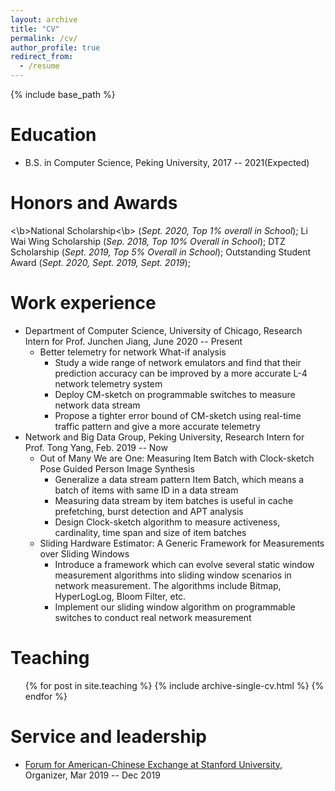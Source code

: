 ```yaml
---
layout: archive
title: "CV"
permalink: /cv/
author_profile: true
redirect_from:
  - /resume
---
```


{% include base_path %}

Education
======
* B.S. in Computer Science, Peking University,  2017 -- 2021(Expected)

Honors and Awards
======
<\b>National Scholarship<\b> (<i>Sept. 2020, Top 1% overall in School</i>);
Li Wai Wing Scholarship (<i>Sep. 2018, Top 10% Overall in School</i>);
DTZ Scholarship (<i>Sept. 2019, Top 5% Overall in School</i>);
Outstanding Student Award (<i>Sept. 2020, Sept. 2019, Sept. 2019</i>);


Work experience
======
* Department of Computer Science, University of Chicago, Research Intern for Prof. Junchen Jiang, June 2020 -- Present
  * Better telemetry for network What-if analysis
    * Study a wide range of network emulators and find that their prediction accuracy can be improved by a more accurate L-4 network telemetry system
    * Deploy CM-sketch on programmable switches to measure network data stream
    * Propose a tighter error bound of CM-sketch using real-time traffic pattern and give a more accurate telemetry
* Network and Big Data Group, Peking University, Research Intern for Prof. Tong Yang, Feb. 2019 -- Now
  * Out of Many We are One: Measuring Item Batch with Clock-sketch Pose Guided Person Image Synthesis
    * Generalize a data stream pattern Item Batch, which means a batch of items with same ID in a data stream
    * Measuring data stream by item batches is useful in cache prefetching, burst detection and APT analysis
    * Design Clock-sketch algorithm to measure activeness, cardinality, time span and size of item batches
  * Sliding Hardware Estimator: A Generic Framework for Measurements over Sliding Windows
    * Introduce a framework which can evolve several static window measurement algorithms into sliding window scenarios in network measurement. The algorithms include Bitmap, HyperLogLog, Bloom Filter, etc.
    * Implement our sliding window algorithm on programmable switches to conduct real network measurement


Teaching
======
  <ul>{% for post in site.teaching %}
    {% include archive-single-cv.html %}
  {% endfor %}</ul>
  
Service and leadership
======
* [Forum for American-Chinese Exchange at Stanford University](https://faces.stanford.edu/), Organizer, Mar 2019 -- Dec 2019
